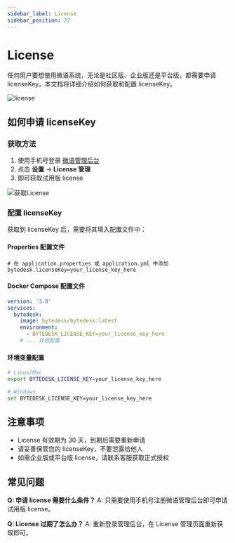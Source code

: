 ```yaml
---
sidebar_label: License
sidebar_position: 27
---
```


# License

任何用户要想使用微语系统，无论是社区版、企业版还是平台版，都需要申请 licenseKey。本文档将详细介绍如何获取和配置 licenseKey。

![license](/img/develop/admin/license.png)

## 如何申请 licenseKey

### 获取方法

1. 使用手机号登录 [微语管理后台](https://www.weiyuai.cn/admin)
2. 点击 **设置** -> **License 管理**
3. 即可获取试用版 license

![获取License](/img/faq/faq_13_get_license.png)

### 配置 licenseKey

获取到 licenseKey 后，需要将其填入配置文件中：

#### Properties 配置文件

```properties
# 在 application.properties 或 application.yml 中添加
bytedesk.licenseKey=your_license_key_here
```

#### Docker Compose 配置文件

```yaml
version: '3.8'
services:
  bytedesk:
    image: bytedesk/bytedesk:latest
    environment:
      - BYTEDESK_LICENSE_KEY=your_license_key_here
    # ... 其他配置
```

#### 环境变量配置

```bash
# Linux/Mac
export BYTEDESK_LICENSE_KEY=your_license_key_here

# Windows
set BYTEDESK_LICENSE_KEY=your_license_key_here
```

## 注意事项

- License 有效期为 30 天，到期后需要重新申请
- 请妥善保管您的 licenseKey，不要泄露给他人
- 如需企业版或平台版 license，请联系客服获取正式授权

## 常见问题

**Q: 申请 license 需要什么条件？**
A: 只需要使用手机号注册微语管理后台即可申请试用版 license。

**Q: License 过期了怎么办？**
A: 重新登录管理后台，在 License 管理页面重新获取即可。
